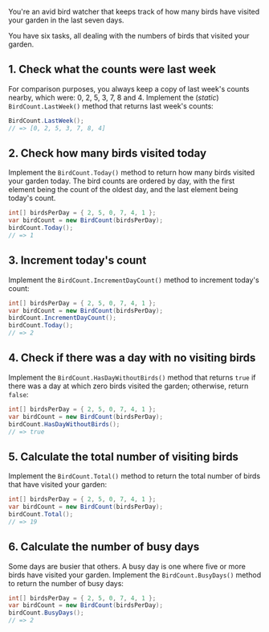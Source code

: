 You're an avid bird watcher that keeps track of how many birds have visited your garden in the last seven days.

You have six tasks, all dealing with the numbers of birds that visited your garden.

## 1. Check what the counts were last week

For comparison purposes, you always keep a copy of last week's counts nearby, which were: 0, 2, 5, 3, 7, 8 and 4. Implement the (_static_) `BirdCount.LastWeek()` method that returns last week's counts:

```csharp
BirdCount.LastWeek();
// => [0, 2, 5, 3, 7, 8, 4]
```

## 2. Check how many birds visited today

Implement the `BirdCount.Today()` method to return how many birds visited your garden today. The bird counts are ordered by day, with the first element being the count of the oldest day, and the last element being today's count.

```csharp
int[] birdsPerDay = { 2, 5, 0, 7, 4, 1 };
var birdCount = new BirdCount(birdsPerDay);
birdCount.Today();
// => 1
```

## 3. Increment today's count

Implement the `BirdCount.IncrementDayCount()` method to increment today's count:

```csharp
int[] birdsPerDay = { 2, 5, 0, 7, 4, 1 };
var birdCount = new BirdCount(birdsPerDay);
birdCount.IncrementDayCount();
birdCount.Today();
// => 2
```

## 4. Check if there was a day with no visiting birds

Implement the `BirdCount.HasDayWithoutBirds()` method that returns `true` if there was a day at which zero birds visited the garden; otherwise, return `false`:

```csharp
int[] birdsPerDay = { 2, 5, 0, 7, 4, 1 };
var birdCount = new BirdCount(birdsPerDay);
birdCount.HasDayWithoutBirds();
// => true
```

## 5. Calculate the total number of visiting birds

Implement the `BirdCount.Total()` method to return the total number of birds that have visited your garden:

```csharp
int[] birdsPerDay = { 2, 5, 0, 7, 4, 1 };
var birdCount = new BirdCount(birdsPerDay);
birdCount.Total();
// => 19
```

## 6. Calculate the number of busy days

Some days are busier that others. A busy day is one where five or more birds have visited your garden.
Implement the `BirdCount.BusyDays()` method to return the number of busy days:

```csharp
int[] birdsPerDay = { 2, 5, 0, 7, 4, 1 };
var birdCount = new BirdCount(birdsPerDay);
birdCount.BusyDays();
// => 2
```
